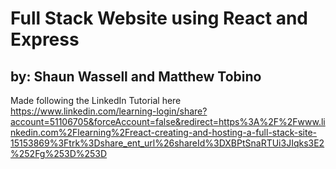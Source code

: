 # Full Stack Website using React and Express
## by: Shaun Wassell and Matthew Tobino
Made following the LinkedIn Tutorial here <br>
https://www.linkedin.com/learning-login/share?account=51106705&forceAccount=false&redirect=https%3A%2F%2Fwww.linkedin.com%2Flearning%2Freact-creating-and-hosting-a-full-stack-site-15153869%3Ftrk%3Dshare_ent_url%26shareId%3DXBPtSnaRTUi3JIqks3E2%252Fg%253D%253D

